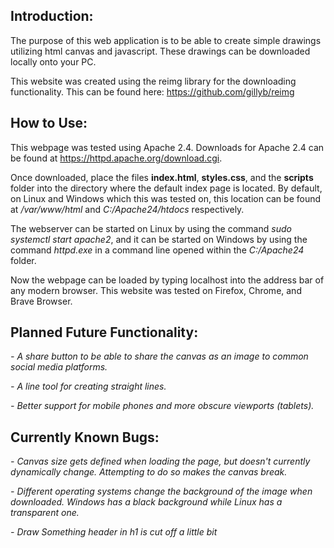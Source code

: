 ## Introduction:

The purpose of this web application is to be able to create simple
drawings utilizing html canvas and javascript. These drawings can be 
downloaded locally onto your PC.

This website was created using the reimg library for the downloading
functionality. This can be found here: https://github.com/gillyb/reimg

## How to Use:

This webpage was tested using Apache 2.4. Downloads for Apache 2.4 can be 
found at https://httpd.apache.org/download.cgi.

Once downloaded, place the files **index.html**, **styles.css**, and 
the **scripts** folder into the directory where the default index
page is located. By default, on Linux and Windows which this was tested
on, this location can be found at */var/www/html* and 
*C:/Apache24/htdocs* respectively.

The webserver can be started on Linux by using the command 
*sudo systemctl start apache2*, and it can be started on Windows
by using the command *httpd.exe* in a command line opened within the
*C:/Apache24* folder.

Now the webpage can be loaded by typing localhost into the address bar
of any modern browser. This website was tested on Firefox, Chrome, and
Brave Browser.

## Planned Future Functionality:

*- A share button to be able to share the canvas as an image to common
social media platforms.*

*- A line tool for creating straight lines.*

*- Better support for mobile phones and more obscure viewports (tablets).*

## Currently Known Bugs:

*- Canvas size gets defined when loading the page, but doesn't currently 
dynamically change. Attempting to do so makes the canvas break.*

*- Different operating systems change the background of the image when
downloaded. Windows has a black background while Linux has a transparent
one.*

*- Draw Something header in h1 is cut off a little bit*
